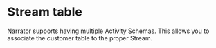 # Stream table

Narrator supports having multiple Activity Schemas.  This allows you to associate the customer table to the proper Stream.
